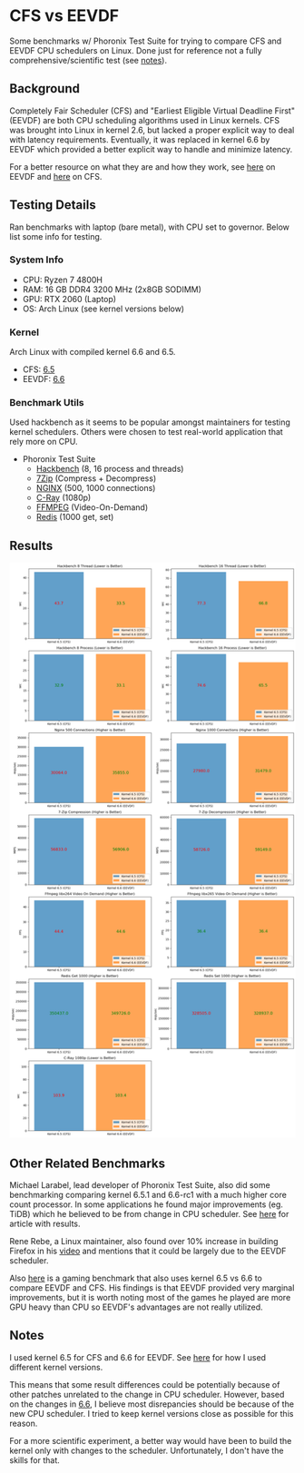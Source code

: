 # CFS vs EEVDF

Some benchmarks w/ Phoronix Test Suite for trying to compare CFS and EEVDF CPU schedulers on Linux. Done just for reference not a fully comprehensive/scientific test (see [notes](#notes)).

## Background

Completely Fair Scheduler (CFS) and "Earliest Eligible Virtual Deadline First" (EEVDF) are both CPU scheduling algorithms used in Linux kernels. CFS was brought into Linux in kernel 2.6, but lacked a proper explicit way to deal with latency requirements. Eventually, it was replaced in kernel 6.6 by EEVDF which provided a better explicit way to handle and minimize latency.

For a better resource on what they are and how they work, see [here](https://lwn.net/Articles/925371/) on EEVDF and [here](https://developer.ibm.com/tutorials/l-completely-fair-scheduler/) on CFS.

## Testing Details

Ran benchmarks with laptop (bare metal), with CPU set to governor. Below list some info for testing.

### System Info

- CPU: Ryzen 7 4800H
- RAM: 16 GB DDR4 3200 MHz (2x8GB SODIMM)
- GPU: RTX 2060 (Laptop)
- OS: Arch Linux (see kernel versions below)

### Kernel

Arch Linux with compiled kernel 6.6 and 6.5.

- CFS: [6.5](https://git.kernel.org/pub/scm/linux/kernel/git/torvalds/linux.git/tag/?h=v6.5)
- EEVDF: [6.6](https://git.kernel.org/pub/scm/linux/kernel/git/torvalds/linux.git/tag/?h=v6.6)

### Benchmark Utils

Used hackbench as it seems to be popular amongst maintainers for testing kernel schedulers. Others were chosen to test real-world application that rely more on CPU.

- Phoronix Test Suite
  - [Hackbench](https://openbenchmarking.org/test/pts/hackbench) (8, 16 process and threads)
  - [7Zip](https://openbenchmarking.org/test/pts/compress-7zip) (Compress + Decompress)
  - [NGINX](https://openbenchmarking.org/test/pts/nginx) (500, 1000 connections)
  - [C-Ray](https://openbenchmarking.org/test/pts/c-ray) (1080p)
  - [FFMPEG](https://openbenchmarking.org/test/pts/ffmpeg) (Video-On-Demand)
  - [Redis](https://openbenchmarking.org/test/pts/redis) (1000 get, set)

## Results

![Benchmark Results](./results/results.png)

## Other Related Benchmarks

Michael Larabel, lead developer of Phoronix Test Suite, also did some benchmarking comparing kernel 6.5.1 and 6.6-rc1 with a much higher core count processor. In some applications he found major improvements (eg. TiDB) which he believed to be from change in CPU scheduler. See [here](https://www.phoronix.com/review/linux-66-bergamo) for article with results.

Rene Rebe, a Linux maintainer, also found over 10% increase in building Firefox in his [video](https://www.youtube.com/watch?v=3UMBVHol3Ic) and mentions that it could be largely due to the EEVDF scheduler.

Also [here](https://www.youtube.com/watch?v=KgwbHRG7Q3s&t=65s) is a gaming benchmark that also uses kernel 6.5 vs 6.6 to compare EEVDF and CFS. His findings is that EEVDF provided very marginal improvements, but it is worth noting most of the games he played are more GPU heavy than CPU so EEVDF's advantages are not really utilized.

## Notes

I used kernel 6.5 for CFS and 6.6 for EEVDF. See [here](./setup/compile-kernel.md) for how I used different kernel versions.

This means that some result differences could be potentially because of other patches unrelated to the change in CPU scheduler. However, based on the changes in [6.6](https://kernelnewbies.org/Linux_6.6), I believe most disrepancies should be because of the new CPU scheduler. I tried to keep kernel versions close as possible for this reason.

For a more scientific experiment, a better way would have been to build the kernel only with changes to the scheduler. Unfortunately, I don't have the skills for that.
